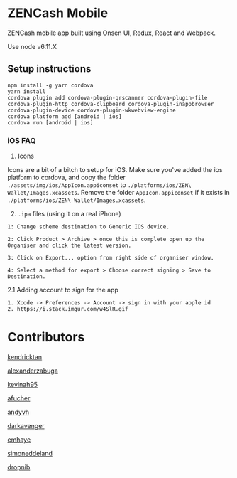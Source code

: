 # ZENCash Mobile

ZENCash mobile app built using Onsen UI, Redux, React and Webpack.

Use node v6.11.X

## Setup instructions

```
npm install -g yarn cordova
yarn install
cordova plugin add cordova-plugin-qrscanner cordova-plugin-file cordova-plugin-http cordova-clipboard cordova-plugin-inappbrowser cordova-plugin-device cordova-plugin-wkwebview-engine
cordova platform add [android | ios]
cordova run [android | ios]
```

### iOS FAQ

1. Icons

Icons are a bit of a bitch to setup for iOS. Make sure you've added the ios platform to cordova, and copy the folder `./assets/img/ios/AppIcon.appiconset` to `./platforms/ios/ZEN\ Wallet/Images.xcassets`. Remove the folder `AppIcon.appiconset` if it exists in `./platforms/ios/ZEN\ Wallet/Images.xcassets`.

2. `.ipa` files (using it on a real iPhone)

```
1: Change scheme destination to Generic IOS device.

2: Click Product > Archive > once this is complete open up the Organiser and click the latest version.

3: Click on Export... option from right side of organiser window.

4: Select a method for export > Choose correct signing > Save to Destination.
```

2.1 Adding account to sign for the app

```
1. Xcode -> Preferences -> Account -> sign in with your apple id
2. https://i.stack.imgur.com/w4SlR.gif
```

# Contributors

[kendricktan](http://github.com/kendricktan/)

[alexanderzabuga](https://github.com/alexanderzabuga)

[kevinah95](https://github.com/kevinah95)

[afucher](https://github.com/afucher)

[andyvh](https://github.com/andyvh)

[darkavenger](https://github.com/darkavenger)

[emhaye](https://github.com/emhaye)

[simoneddeland](https://github.com/simoneddeland)

[dropnib](https://github.com/dropnib)
